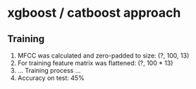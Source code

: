 # xgboost / catboost approach

## Training

1. MFCC was calculated and zero-padded to size: (?, 100, 13)
2. For training feature matrix was flattened: (?, 100 * 13)
3. ... Training process ...
4. Accuracy on test: 45%
